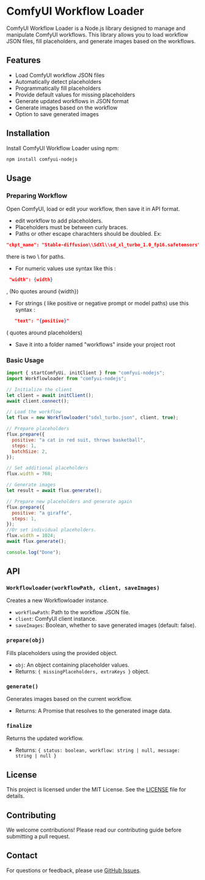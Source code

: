 # ComfyUI Workflow Loader

ComfyUI Workflow Loader is a Node.js library designed to manage and manipulate ComfyUI workflows. This library allows you to load workflow JSON files, fill placeholders, and generate images based on the workflows.

## Features

- Load ComfyUI workflow JSON files
- Automatically detect placeholders
- Programmatically fill placeholders
- Provide default values for missing placeholders
- Generate updated workflows in JSON format
- Generate images based on the workflow
- Option to save generated images

## Installation

Install ComfyUI Workflow Loader using npm:

```bash
npm install comfyui-nodejs
```

## Usage

### Preparing Workflow

Open ComfyUI, load or edit your workflow, then save it in API format.

- edit workflow to add placeholders.
- Placeholders must be between curly braces.
- Paths or other escape charachters should be doubled.
  Ex:

```json
"ckpt_name": "Stable-diffusion\\SdXl\\sd_xl_turbo_1.0_fp16.safetensors"
```

there is two \ for paths.

- For numeric values use syntax like this :

```json
 "width": {width}
```

, (No quotes around {width})

- For strings ( like positive or negative prompt or model paths) use this syntax :

```json
   "text": "{positive}"
```

( quotes around placeholders)

- Save it into a folder named "workflows" inside your project root

### Basic Usage

```javascript
import { startComfyUi, initClient } from "comfyui-nodejs";
import Workflowloader from "comfyui-nodejs";

// Initialize the client
let client = await initClient();
await client.connect();

// Load the workflow
let flux = new Workflowloader("sdxl_turbo.json", client, true);

// Prepare placeholders
flux.prepare({
  positive: "a cat in red suit, throws basketball",
  steps: 1,
  batchSize: 2,
});

// Set additional placeholders
flux.width = 768;

// Generate images
let result = await flux.generate();

// Prepare new placeholders and generate again
flux.prepare({
  positive: "a giraffe",
  steps: 1,
});
//Or set individual placeholders.
flux.width = 1024;
await flux.generate();

console.log("Done");
```

## API

### `Workflowloader(workflowPath, client, saveImages)`

Creates a new Workflowloader instance.

- `workflowPath`: Path to the workflow JSON file.
- `client`: ComfyUI client instance.
- `saveImages`: Boolean, whether to save generated images (default: false).

### `prepare(obj)`

Fills placeholders using the provided object.

- `obj`: An object containing placeholder values.
- Returns: `{ missingPlaceholders, extraKeys }` object.

### `generate()`

Generates images based on the current workflow.

- Returns: A Promise that resolves to the generated image data.

### `finalize`

Returns the updated workflow.

- Returns: `{ status: boolean, workflow: string | null, message: string | null }`

## License

This project is licensed under the MIT License. See the [LICENSE](LICENSE) file for details.

## Contributing

We welcome contributions! Please read our contributing guide before submitting a pull request.

## Contact

For questions or feedback, please use [GitHub Issues](https://github.com/yourusername/comfyui-workflow-loader/issues).
